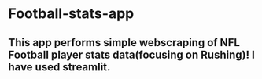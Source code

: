 # Football-stats-app
## This app performs simple webscraping of NFL Football player stats data(focusing on Rushing)! I have used streamlit.
